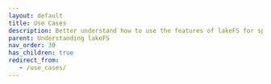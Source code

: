 ```yaml
---
layout: default
title: Use Cases
description: Better understand how to use the features of lakeFS for specific use cases.
parent: Understanding lakeFS
nav_order: 30
has_children: true
redirect_from:
   - /use_cases/
---
```

